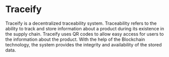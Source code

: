# Traceify

Traceify is a decentralized traceability system. Traceability refers to the ability to track and store information about a product during its existence in the supply chain. Traceify uses QR codes to allow easy access for users to the information about the product. With the help of the Blockchain technology, the system provides the integrity and availability of the stored data.
